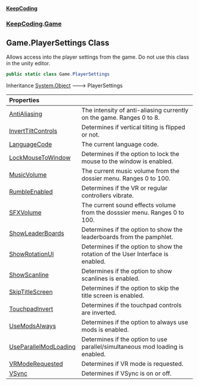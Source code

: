 #### [KeepCoding](index.md 'index')
### [KeepCoding](KeepCoding.md 'KeepCoding').[Game](Game.md 'KeepCoding.Game')
## Game.PlayerSettings Class
Allows access into the player settings from the game. Do not use this class in the unity editor.   
```csharp
public static class Game.PlayerSettings
```

Inheritance [System.Object](https://docs.microsoft.com/en-us/dotnet/api/System.Object 'System.Object') &#129106; PlayerSettings  

| Properties | |
| :--- | :--- |
| [AntiAliasing](Game_PlayerSettings_AntiAliasing.md 'KeepCoding.Game.PlayerSettings.AntiAliasing') | The intensity of anti-aliasing currently on the game. Ranges 0 to 8.<br/> |
| [InvertTiltControls](Game_PlayerSettings_InvertTiltControls.md 'KeepCoding.Game.PlayerSettings.InvertTiltControls') | Determines if vertical tilting is flipped or not.<br/> |
| [LanguageCode](Game_PlayerSettings_LanguageCode.md 'KeepCoding.Game.PlayerSettings.LanguageCode') | The current language code.<br/> |
| [LockMouseToWindow](Game_PlayerSettings_LockMouseToWindow.md 'KeepCoding.Game.PlayerSettings.LockMouseToWindow') | Determines if the option to lock the mouse to the window is enabled.<br/> |
| [MusicVolume](Game_PlayerSettings_MusicVolume.md 'KeepCoding.Game.PlayerSettings.MusicVolume') | The current music volume from the dossier menu. Ranges 0 to 100.<br/> |
| [RumbleEnabled](Game_PlayerSettings_RumbleEnabled.md 'KeepCoding.Game.PlayerSettings.RumbleEnabled') | Determines if the VR or regular controllers vibrate.<br/> |
| [SFXVolume](Game_PlayerSettings_SFXVolume.md 'KeepCoding.Game.PlayerSettings.SFXVolume') | The current sound effects volume from the dosssier menu. Ranges 0 to 100.<br/> |
| [ShowLeaderBoards](Game_PlayerSettings_ShowLeaderBoards.md 'KeepCoding.Game.PlayerSettings.ShowLeaderBoards') | Determines if the option to show the leaderboards from the pamphlet.<br/> |
| [ShowRotationUI](Game_PlayerSettings_ShowRotationUI.md 'KeepCoding.Game.PlayerSettings.ShowRotationUI') | Determines if the option to show the rotation of the User Interface is enabled.<br/> |
| [ShowScanline](Game_PlayerSettings_ShowScanline.md 'KeepCoding.Game.PlayerSettings.ShowScanline') | Determines if the option to show scanlines is enabled.<br/> |
| [SkipTitleScreen](Game_PlayerSettings_SkipTitleScreen.md 'KeepCoding.Game.PlayerSettings.SkipTitleScreen') | Determines if the option to skip the title screen is enabled.<br/> |
| [TouchpadInvert](Game_PlayerSettings_TouchpadInvert.md 'KeepCoding.Game.PlayerSettings.TouchpadInvert') | Determines if the touchpad controls are inverted.<br/> |
| [UseModsAlways](Game_PlayerSettings_UseModsAlways.md 'KeepCoding.Game.PlayerSettings.UseModsAlways') | Determines if the option to always use mods is enabled.<br/> |
| [UseParallelModLoading](Game_PlayerSettings_UseParallelModLoading.md 'KeepCoding.Game.PlayerSettings.UseParallelModLoading') | Determines if the option to use parallel/simultaneous mod loading is enabled.<br/> |
| [VRModeRequested](Game_PlayerSettings_VRModeRequested.md 'KeepCoding.Game.PlayerSettings.VRModeRequested') | Determines if VR mode is requested.<br/> |
| [VSync](Game_PlayerSettings_VSync.md 'KeepCoding.Game.PlayerSettings.VSync') | Determines if VSync is on or off.<br/> |
